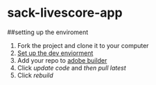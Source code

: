 # sack-livescore-app

##setting up the enviroment

1. Fork the project and clone it to your computer
2. [Set up the dev enviorment](https://phonegap.com/getstarted/)
3. Add your repo to [adobe builder](build.phonegap.com)
4. Click *update code* and *then pull latest*
5. Click *rebuild*